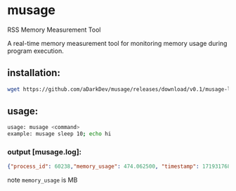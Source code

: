 # musage
RSS Memory Measurement Tool

A real-time memory measurement tool for monitoring memory usage during program execution.

## installation:
```bash
wget https://github.com/aDarkDev/musage/releases/download/v0.1/musage-linux; cp musage-linux /usr/bin/musage; chmod +x musage
```

## usage:
```bash
usage: musage <command>
example: musage sleep 10; echo hi
```

### output [musage.log]:
```json
{"process_id": 60238,"memory_usage": 474.062500, "timestamp": 1719317687, "command": "/home/user/Desktop/Telegram"}
```
note `memory_usage` is MB
